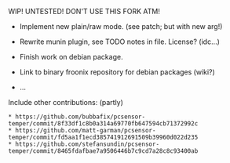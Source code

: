 WIP! UNTESTED! DON'T USE THIS FORK ATM!

* Implement new plain/raw mode. (see patch; but with new arg!)
* Rewrite munin plugin, see TODO notes in file. License? (idc…)

* Finish work on debian package.
* Link to binary froonix repository for debian packages (wiki?)

* ...

Include other contributions: (partly)

	* https://github.com/bubbafix/pcsensor-temper/commit/8f33df1c8b0a314a69770fb647594cb71372992c
	* https://github.com/matt-garman/pcsensor-temper/commit/fd5aa1f1ecd385741912691509b39960d022d235
	* https://github.com/stefansundin/pcsensor-temper/commit/8465fdafbae7a9506446b7c9cd7a28c8c93400ab
